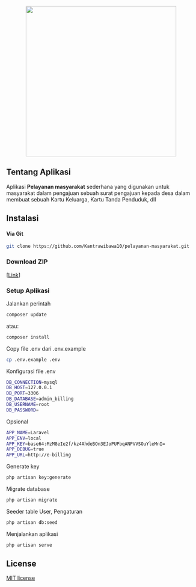 <p align="center">
    <a href="https://github.com/sandinur157" target="_blank"><img src="https://media.tenor.com/GfSX-u7VGM4AAAAC/coding.gif" width="400"></a>
</p>

## Tentang Aplikasi

Aplikasi <b>Pelayanan masyarakat</b> sederhana yang digunakan untuk masyarakat dalam pengajuan sebuah surat pengajuan kepada desa dalam membuat sebuah Kartu Keluarga, Kartu Tanda Penduduk, dll

## Instalasi
#### Via Git
```bash
git clone https://github.com/Kantrawibawa10/pelayanan-masyarakat.git
```

### Download ZIP
[[Link](https://github.com/Kantrawibawa10/pelayanan-masyarakat/archive/refs/heads/master.zip)]

### Setup Aplikasi
Jalankan perintah 
```bash
composer update
```
atau:
```bash
composer install
```
Copy file .env dari .env.example
```bash
cp .env.example .env
```
Konfigurasi file .env
```bash
DB_CONNECTION=mysql
DB_HOST=127.0.0.1
DB_PORT=3306
DB_DATABASE=admin_billing
DB_USERNAME=root
DB_PASSWORD=
```
Opsional
```bash
APP_NAME=Laravel
APP_ENV=local
APP_KEY=base64:MzM8eIe2f/kz4AhdeBOn3EJoPUPbqANPVVSOuYleMnI=
APP_DEBUG=true
APP_URL=http://e-billing
```
Generate key
```bash
php artisan key:generate
```
Migrate database
```bash
php artisan migrate
```
Seeder table User, Pengaturan
```bash
php artisan db:seed
```
Menjalankan aplikasi
```bash
php artisan serve
```

## License

[MIT license](https://opensource.org/licenses/MIT)
